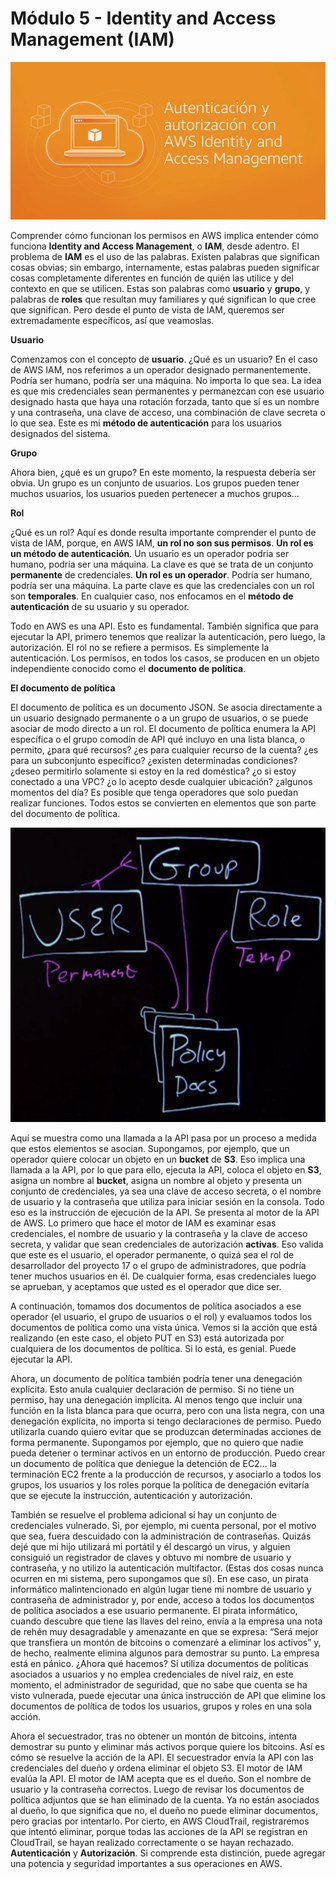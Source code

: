# Módulo 5 - Identity and Access Management (IAM)

![](../aws-images/aws-modulo-05/m5-sprincipales-aws-018.png)

Comprender cómo funcionan los permisos en AWS implica entender cómo funciona **Identity and Access Management**, o **IAM**, desde adentro. El problema de **IAM** es el uso de las palabras. Existen palabras que significan cosas obvias; sin embargo, internamente, estas palabras pueden significar cosas completamente diferentes en función de quién las utilice y del contexto en que se utilicen. Estas son palabras como **usuario** y **grupo**, y palabras de **roles** que resultan muy familiares y qué significan lo que cree que significan. Pero desde el punto de vista de IAM, queremos ser extremadamente específicos, así que veamoslas.

**Usuario**

Comenzamos con el concepto de **usuario**. ¿Qué es un usuario? En el caso de AWS IAM, nos referimos a un operador designado permanentemente. Podría ser humano, podría ser una máquina. No importa lo que sea. La idea es que mis credenciales sean permanentes y permanezcan con ese usuario designado hasta que haya una rotación forzada, tanto que sí es un nombre y una contraseña, una clave de acceso, una combinación de clave secreta o lo que sea. Este es mi **método de autenticación** para los usuarios designados del sistema.

**Grupo** 

Ahora bien, ¿qué es un grupo? En este momento, la respuesta debería ser obvia. Un grupo es un conjunto de usuarios. Los grupos pueden tener muchos usuarios, los usuarios pueden pertenecer a muchos grupos... 

**Rol**

¿Qué es un rol? Aquí es donde resulta importante comprender el punto de vista de IAM, porque, en AWS IAM, **un rol no son sus permisos**. **Un rol es un método de autenticación**. Un usuario es un operador podria ser humano, podría ser una máquina. La clave es que se trata de un conjunto **permanente** de credenciales. **Un rol es un operador**. Podría ser humano, podría ser una máquina. La parte clave es que las credenciales con un rol son **temporales**. En cualquier caso, nos enfocamos en el **método de autenticación** de su usuario y su operador.

Todo en AWS es una API. Esto es fundamental. También significa que para ejecutar la API, primero tenemos que realizar la autenticación, pero luego, la autorización. El rol no se refiere a permisos. Es simplemente la autenticación. Los permisos, en todos los casos, se producen en un objeto independiente conocido como el **documento de política**.

**El documento de política**

El documento de política es un documento JSON. Se asocia directamente a un usuario designado permanente o a un grupo de usuarios, o se puede asociar de modo directo a un rol. El documento de política enumera la API específica o el grupo comodín de API qué incluyo en una lista blanca, o permito, ¿para qué recursos? ¿es para cualquier recurso de la cuenta? ¿es para un subconjunto específico? ¿existen determinadas condiciones? ¿deseo permitirlo solamente si estoy en la red doméstica? ¿o si estoy conectado a una VPC? ¿o lo acepto desde cualquier ubicación? ¿algunos momentos del día? Es posible que tenga operadores que solo puedan realizar funciones. Todos estos se convierten en elementos que son parte del documento de política. 

![](../aws-images/aws-modulo-05/m5-sprincipales-aws-019.png)

Aquí se muestra como una llamada a la API pasa por un proceso a medida que estos elementos se asocian. Supongamos, por ejemplo, que un operador quiere colocar un objeto en un **bucket** de **S3**. Eso implica una llamada a la API, por lo que para ello, ejecuta la API, coloca el objeto en **S3**,  asigna un nombre al **bucket**, asigna un nombre al objeto y presenta un conjunto de credenciales, ya sea una clave de acceso secreta, o el nombre de usuario y la contraseña que utiliza para iniciar sesión en la consola. Todo eso es la instrucción de ejecución de la API. Se presenta al motor de la API de AWS. Lo primero que hace el motor de IAM es examinar esas credenciales, el nombre de usuario y la contraseña y la clave de acceso secreta, y validar que sean credenciales de autorización **activas**. Eso valida que este es el usuario, el operador permanente, o quizá sea el rol de desarrollador del proyecto 17 o el grupo de administradores, que podría tener muchos usuarios en él. De cualquier forma, esas credenciales luego se aprueban, y aceptamos que usted es el operador que dice ser.

A continuación, tomamos dos documentos de política asociados a ese operador (el usuario, el grupo de usuarios o el rol) y evaluamos todos los documentos de política como una vista única. Vemos si la acción que está realizando (en este caso, el objeto PUT en S3) está autorizada por cualquiera de los documentos de política. Si lo está, es genial. Puede ejecutar la API.

Ahora, un documento de política también podría tener una denegación explícita. Esto anula cualquier declaración de permiso. Si no tiene un permiso, hay una denegación implícita. Al menos tengo que incluir una función en la lista blanca para que ocurra, pero con una lista negra, con una denegación explícita, no importa si tengo declaraciones de permiso. Puedo utilizarla cuando quiero evitar que se produzcan determinadas acciones de forma permanente. Supongamos por ejemplo, que no quiero que nadie pueda detener o terminar activos en un entorno de producción. Puedo crear un documento de política que deniegue la detención de EC2... la terminación EC2 frente a la producción de recursos, y asociarlo a todos los grupos, los usuarios y los roles porque la política de denegación evitaría que se ejecute la instrucción, autenticación y autorización.

También se resuelve el problema adicional si hay un conjunto de credenciales vulnerado. Si, por ejemplo, mi cuenta personal, por el motivo que sea, fuera descuidado con la administración de contraseñas. Quizás dejé que mi hijo utilizará mi portátil y él descargó un virus, y alguien consiguió un registrador de claves y obtuvo mi nombre de usuario y contraseña, y no utilizo la autenticación multifactor. (Estas dos cosas nunca ocurren en mi sistema, pero supongamos que sí). En ese caso, un pirata informático malintencionado en algún lugar tiene mi nombre de usuario y contraseña de administrador y, por ende, acceso a todos los documentos de política asociados a ese usuario permanente. El pirata informático, cuando descubre que tiene las llaves del reino, envía a la empresa una nota de rehén muy desagradable y amenazante en que se expresa: “Será mejor que transfiera un montón de bitcoins o comenzaré a eliminar los activos” y, de hecho, realmente elimina algunos para demostrar su punto. La empresa está en pánico. ¿Ahora qué hacemos? Si utiliza documentos de políticas asociados a usuarios y no emplea credenciales de nivel raíz, en este momento, el administrador de seguridad, que no sabe que cuenta se ha visto vulnerada, puede ejecutar una única instrucción de API que elimine los documentos de política de todos los usuarios, grupos y roles en una sola acción.

Ahora el secuestrador, tras no obtener un montón de bitcoins, intenta demostrar su punto y eliminar más activos porque quiere los bitcoins. Así es cómo se resuelve la acción de la API. El secuestrador envía la API con las credenciales del dueño y ordena eliminar el objeto S3. El motor de IAM evalúa la API. El motor de IAM acepta que es el dueño. Son el nombre de usuario y la contraseña correctos. Luego de revisar los documentos de política adjuntos que se han eliminado de la cuenta. Ya no están asociados al dueño, lo que significa que no, el dueño no puede eliminar documentos, pero gracias por intentarlo. Por cierto, en AWS CloudTrail, registraremos que intentó eliminar, porque todas las acciones de la API se registran en CloudTrail, se hayan realizado correctamente o se hayan rechazado. **Autenticación** y **Autorización**. Si comprende esta distinción, puede agregar una potencia y seguridad importantes a sus operaciones en AWS.